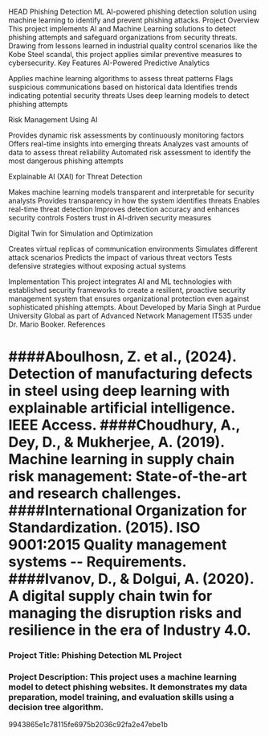 HEAD
Phishing Detection ML
AI-powered phishing detection solution using machine learning to identify and prevent phishing attacks.
Project Overview
This project implements AI and Machine Learning solutions to detect phishing attempts and safeguard organizations from security threats. Drawing from lessons learned in industrial quality control scenarios like the Kobe Steel scandal, this project applies similar preventive measures to cybersecurity.
Key Features
AI-Powered Predictive Analytics

Applies machine learning algorithms to assess threat patterns
Flags suspicious communications based on historical data
Identifies trends indicating potential security threats
Uses deep learning models to detect phishing attempts

Risk Management Using AI

Provides dynamic risk assessments by continuously monitoring factors
Offers real-time insights into emerging threats
Analyzes vast amounts of data to assess threat reliability
Automated risk assessment to identify the most dangerous phishing attempts

Explainable AI (XAI) for Threat Detection

Makes machine learning models transparent and interpretable for security analysts
Provides transparency in how the system identifies threats
Enables real-time threat detection
Improves detection accuracy and enhances security controls
Fosters trust in AI-driven security measures

Digital Twin for Simulation and Optimization

Creates virtual replicas of communication environments
Simulates different attack scenarios
Predicts the impact of various threat vectors
Tests defensive strategies without exposing actual systems

Implementation
This project integrates AI and ML technologies with established security frameworks to create a resilient, proactive security management system that ensures organizational protection even against sophisticated phishing attempts.
About
Developed by Maria Singh at Purdue University Global as part of Advanced Network Management IT535 under Dr. Mario Booker.
References

####Aboulhosn, Z. et al., (2024). Detection of manufacturing defects in steel using deep learning with explainable artificial intelligence. IEEE Access.
####Choudhury, A., Dey, D., & Mukherjee, A. (2019). Machine learning in supply chain risk management: State-of-the-art and research challenges.
####International Organization for Standardization. (2015). ISO 9001:2015 Quality management systems -- Requirements.
####Ivanov, D., & Dolgui, A. (2020). A digital supply chain twin for managing the disruption risks and resilience in the era of Industry 4.0.
=======
### Project Title: Phishing Detection ML Project
### Project Description: This project uses a machine learning model to detect phishing websites. It demonstrates my data preparation, model training, and evaluation skills using a decision tree algorithm.
9943865e1c78115fe6975b2036c92fa2e47ebe1b
